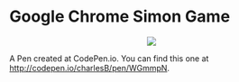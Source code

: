 Google Chrome Simon Game 
=======================

<p align="center">
  <img src="https://github.com/charlesBak/Google-Chrome-Simon-Gamejs/blob/master/img/simon1.JPG">
</p>


A Pen created at CodePen.io. You can find this one at http://codepen.io/charlesB/pen/WGmmpN.

 
